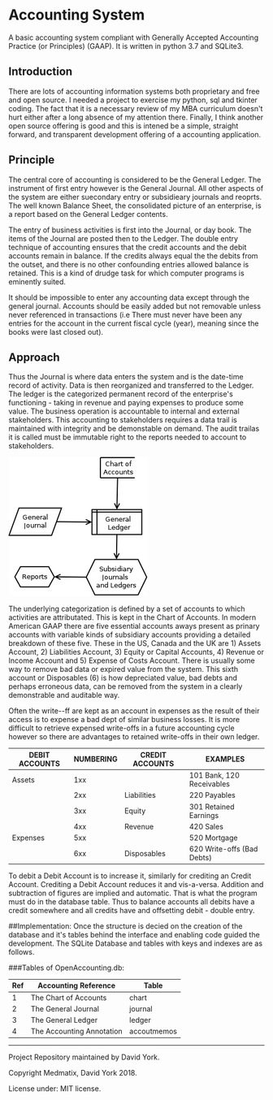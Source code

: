 # Accounting System

A basic accounting system compliant with Generally Accepted Accounting Practice (or Principles) (GAAP). It is written in python 3.7 and SQLite3.

## Introduction  
  
There are lots of accounting information systems both proprietary and free and open source. I needed a project to exercise my python, sql and tkinter coding. The fact that it is a necessary review of my MBA curriculum doesn't hurt either after a long absence of my attention there. Finally, I think another open source offering is good and this is intened be a simple, straight forward, and transparent development offering of a accounting application. 

## Principle 
The central core of accounting is considered to be the General Ledger. The instrument of first entry however is the General Journal. All other aspects of the system are either suecondary entry or subsidieary journals and reoprts. The well known Balance Sheet, the consolidated picture of an enterprise, is a report based on the General Ledger contents.

The entry of business activities is first into the Journal, or day book. The items of the Journal are posted then to the Ledger. The double entry technique of accounting ensures that the credit accounts and the debit accounts remain in balance. If the credits always equal the the debits from the outset, and there is no other confounding entries allowed balance is retained. This is a kind of drudge task for which computer programs is eminently suited.

It should be impossible to enter any accounting data except through the general journal. Accounts should be easily added but not removable unless never referenced in transactions (i.e There must never have been any entries for the account in the current fiscal cycle (year), meaning since the books were last closed out).

## Approach
Thus the Journal is where data enters the system and is the date-time record of activity. Data is then reorganized and transferred to the Ledger. The ledger is the categorized permanent record of the enterprise's functioning - taking in revenue and paying expenses to produce some value. The business operation is accountable to internal and external stakeholders. This accounting to stakeholders requires a data trail is maintained with integrity and be demonstable on demand. The audit trailas it is called must be immutable right to the reports needed to account to stakeholders.

![Accounting Relationships](AccountingSystemOrganization.png)

The underlying categorization is defined by a set of accounts to which activities are attributated. This is kept in the Chart of Accounts. In modern American GAAP there are five essential accounts aways present as prinary accounts with variable kinds of subsidiary accounts providing a detailed breakdown of these five. These in the US, Canada and the UK are 1) Assets Account, 2) Liabilities Account, 3) Equity or Capital Accounts, 4) Revenue or Income Account and 5) Expense of Costs Account. There is usually some way to remove bad data or expired value from the system. This sixth account or Disposables (6) is how depreciated value, bad debts and perhaps erroneous data, can be removed from the system in a clearly demonstrable and auditable way. 
  
Often the write--ff are kept as an account in expenses as the result of their access is to expense a bad dept of similar business losses. It is more difficult to retrieve expensed write-offs in a future accounting cycle however so there are advantages to retained write-offs in their own ledger.
  
DEBIT ACCOUNTS | NUMBERING | CREDIT ACCOUNTS | EXAMPLES
---------------|-----------|-----------------|-----------------------------
Assets         |   1xx     | |101 Bank, 120 Receivables
| |   2xx     | Liabilities | 220 Payables
| |   3xx     | Equity     | 301 Retained Earnings
| |   4xx     | Revenue    | 420 Sales
Expenses       |   5xx     | | 520 Mortgage
| |   6xx     | Disposables | 620 Write-offs (Bad Debts)

To debit a Debit Account is to increase it, similarly for crediting an Credit Account. Crediting a Debit Account reduces it and vis-a-versa. Addition and subtraction of figures are implied and automatic. That is what the program must do in the database table. Thus to balance accounts all debits have a credit somewhere and all credits have and offsetting debit - double entry.
  
  
##Implementation:
Once the structure is decied on the creation of the database and it's tables behind the interface and enabling code guided the development. The SQLite Database and tables with keys and indexes are as follows.

###Tables of OpenAccounting.db:

Ref | Accounting Reference | Table
-----|----------------------|------------
1|The Chart of Accounts | chart
2|The General Journal | journal
3|The General Ledger | ledger
4|The Accounting Annotation| accoutmemos

---

Project Repository maintained by David York.
  
Copyright Medmatix, David York 2018.
  
License under: MIT license.
